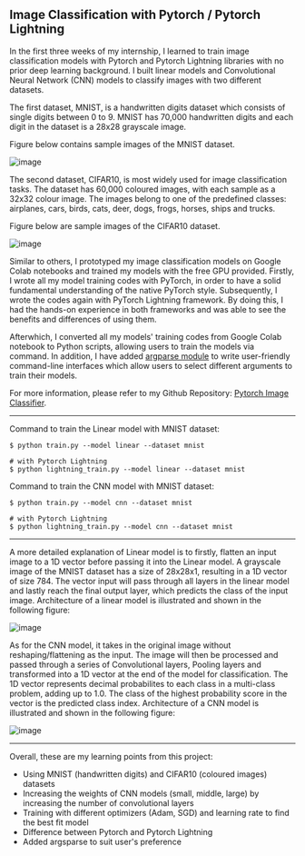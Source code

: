 ## Image Classification with Pytorch / Pytorch Lightning

In the first three weeks of my internship, I learned to train image classification models with Pytorch and Pytorch Lightning libraries with no prior deep learning background. I built linear models and Convolutional Neural Network (CNN) models to classify images with two different datasets. 

The first dataset, MNIST, is a handwritten digits dataset which consists of single digits between 0 to 9. MNIST has 70,000 handwritten digits and each digit in the dataset is a 28x28 grayscale image. 

Figure below contains sample images of the MNIST dataset.

![image](https://user-images.githubusercontent.com/107597583/192945073-410f9dc9-6b7d-4369-97d7-25d3f3fefbbd.png)

The second dataset, CIFAR10, is most widely used for image classification tasks. The dataset has 60,000 coloured images, with each sample as a 32x32 colour image. The images belong to one of the predefined classes: airplanes, cars, birds, cats, deer, dogs, frogs, horses, ships and trucks. 

Figure below are sample images of the CIFAR10 dataset. 

![image](https://user-images.githubusercontent.com/107597583/192946020-00254f23-e67f-4086-84da-58ae6c0ea74d.png)


   
 Similar to others, I prototyped my image classification models on Google Colab notebooks and trained my models with the free GPU provided. Firstly, I wrote all my model training codes with PyTorch, in order to have a solid fundamental understanding of the native PyTorch style. Subsequently, I wrote the codes again with PyTorch Lightning framework. By doing this, I had the hands-on experience in both frameworks and was able to see the benefits and differences of using them.
    
 Afterwhich, I converted all my models' training codes from Google Colab notebook to Python scripts, allowing users to train the models via command. In addition, I have added [argparse module](https://docs.python.org/3/library/argparse.html) to write user-friendly command-line interfaces which allow users to select different arguments to train their models. 

  For more information, please refer to my Github Repository: [Pytorch Image Classifier](https://github.com/claudiamohh/pytorch-image-classifier). 
  
 ---
Command to train the Linear model with MNIST dataset: 
```
$ python train.py --model linear --dataset mnist 

# with Pytorch Lightning
$ python lightning_train.py --model linear --dataset mnist
```

Command to train the CNN model with MNIST dataset: 
```
$ python train.py --model cnn --dataset mnist

# with Pytorch Lightning
$ python lightning_train.py --model cnn --dataset mnist
```
---

A more detailed explanation of Linear model is to firstly, flatten an input image to a 1D vector before passing it into the Linear model. A grayscale image of the MNIST dataset has a size of 28x28x1, resulting in a 1D vector of size 784. The vector input will pass through all layers in the linear model and lastly reach the final output layer, which predicts the class of the input image. Architecture of a linear model is illustrated and shown in the following figure: 

![image](https://user-images.githubusercontent.com/107597583/192959280-af5cc07d-dbb8-4fb0-a70b-78be90d1086a.png)


As for the CNN model, it takes in the original image without reshaping/flattening as the input. The image will then be processed and passed through a series of Convolutional layers, Pooling layers and transformed into a 1D vector at the end of the model for classification. The 1D vector represents decimal probabilites to each class in a multi-class problem, adding up to 1.0. The class of the highest probability score in the vector is the predicted class index. Architecture of a CNN model is illustrated and shown in the following figure: 

![image](https://user-images.githubusercontent.com/107597583/192958169-9371c62a-34a2-4a6c-b045-10844b9f8068.png)

---

Overall, these are my learning points from this project: 
  - Using MNIST (handwritten digits) and CIFAR10 (coloured images) datasets 
  - Increasing the weights of CNN models (small, middle, large) by increasing the number of convolutional layers 
  - Training with different optimizers (Adam, SGD) and learning rate to find the best fit model
  - Difference between Pytorch and Pytorch Lightning 
  - Added argsparse to suit user's preference 

